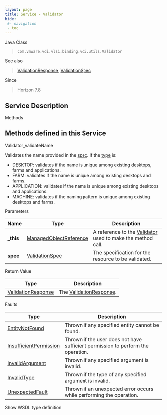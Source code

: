 ```yaml
---
layout: page
title: Service - Validator
hide:
 #- navigation
 - toc
---
```


  
  
  



Java Class  
> `com.vmware.vdi.vlsi.binding.vdi.utils.Validator`

See also  
> [ValidationResponse](vdi.utils.Validator.ValidationResponse.md), [ValidationSpec](vdi.utils.Validator.ValidationSpec.md)

Since  
> Horizon 7.8


  


## Service Description

Methods

Methods defined in this Service   
---  
Validator_validateName  
  



Validates the name provided in the [spec](vdi.utils.Validator.ValidationSpec.md). If the [type](vdi.utils.Validator.ValidationSpec.md#type) is: 
* DESKTOP: validates if the name is unique among existing desktops, farms and applications.
* FARM: validates if the name is unique among existing desktops and farms.
* APPLICATION: validates if the name is unique among existing desktops and applications.
* MACHINE: validates if the naming pattern is unique among existing desktops and farms.

Parameters 

Name| Type| Description  
---|---|---  
**_this**| [ManagedObjectReference](vmodl.ManagedObjectReference.md)|  A reference to the [Validator](vdi.utils.Validator.md) used to make the method call.   
**spec**| [ValidationSpec](vdi.utils.Validator.ValidationSpec.md)|  The specification for the resource to be validated.   
  
  


Return Value 

Type |  Description   
---|---  
[ValidationResponse](vdi.utils.Validator.ValidationResponse.md)| The [ValidationResponse](vdi.utils.Validator.ValidationResponse.md).  
  


Faults 

Type |  Description   
---|---  
[EntityNotFound](vdi.fault.EntityNotFound.md)| Thrown if any specified entity cannot be found.  
[InsufficientPermission](vdi.fault.InsufficientPermission.md)| Thrown if the user does not have sufficient permission to perform the operation.  
[InvalidArgument](vdi.fault.InvalidArgument.md)| Thrown if any specified argument is invalid.  
[InvalidType](vdi.fault.InvalidType.md)| Thrown if the type of any specified argument is invalid.  
[UnexpectedFault](vdi.fault.UnexpectedFault.md)| Thrown if an unexpected error occurs while performing the operation.  
  
Show WSDL type definition

  
  
  
  
  
  
  
